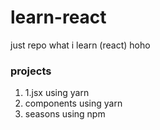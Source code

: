 # learn-react

just repo what i learn (react) hoho

### projects

1. 1.jsx using yarn
2. components using yarn
3. seasons using npm

